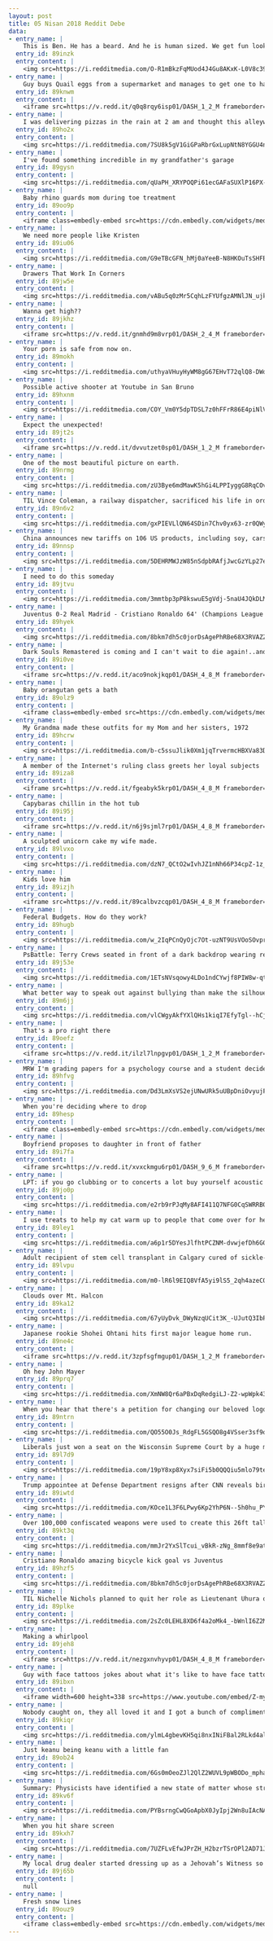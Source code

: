 ```yaml
---
layout: post
title: 05 Nisan 2018 Reddit Debe
data:
- entry_name: |
    This is Ben. He has a beard. And he is human sized. We get fun looks in traffic.
  entry_id: 89inzk
  entry_content: |
    <img src=https://i.redditmedia.com/O-R1mBkzFqMUod4J4Gu8AKxK-L0V8c399C79F9gUTD4.jpg?s=9d4dc45bf05d2433a17e0f6e99418dd0 frameborder=0>
- entry_name: |
    Guy buys Quail eggs from a supermarket and manages to get one to hatch
  entry_id: 89knwm
  entry_content: |
    <iframe src=https://v.redd.it/q0q8rqy6isp01/DASH_1_2_M frameborder=0></iframe>
- entry_name: |
    I was delivering pizzas in the rain at 2 am and thought this alleyway looked cool
  entry_id: 89ho2x
  entry_content: |
    <img src=https://i.redditmedia.com/7SU8k5gV1GiGPaRbrGxLupNtN8YGGU4nsBsxjW8MDL8.jpg?s=9eebcf42cfc667635119d26ad28401a2 frameborder=0>
- entry_name: |
    I've found something incredible in my grandfather's garage
  entry_id: 89gysn
  entry_content: |
    <img src=https://i.redditmedia.com/qUaPH_XRYPOQPi61ecGAFaSUXlP16PX-8Pp7BSXLZ14.gif?fm=jpg&s=7e9aa48f933b07bbaa56bfbb5c178107 frameborder=0>
- entry_name: |
    Baby rhino guards mom during toe treatment
  entry_id: 89oo9p
  entry_content: |
    <iframe class=embedly-embed src=https://cdn.embedly.com/widgets/media.html?src=https%3A%2F%2Fgfycat.com%2Fifr%2FWideeyedLivelyArthropods&url=https%3A%2F%2Fgfycat.com%2FWideeyedLivelyArthropods&image=https%3A%2F%2Fthumbs.gfycat.com%2FWideeyedLivelyArthropods-size_restricted.gif&key=522baf40bd3911e08d854040d3dc5c07&type=text%2Fhtml&schema=gfycat width=480 height=480 scrolling=no frameborder=0 allowfullscreen></iframe>
- entry_name: |
    We need more people like Kristen
  entry_id: 89iu06
  entry_content: |
    <img src=https://i.redditmedia.com/G9eTBcGFN_hMj0aYeeB-N8HKOuTsSHFBZ0PpYVwO2kk.png?s=7a6aec4a7ef65f6184b5964d931eac55 frameborder=0>
- entry_name: |
    Drawers That Work In Corners
  entry_id: 89jw5e
  entry_content: |
    <img src=https://i.redditmedia.com/vABu5q0zMr5CqhLzFYUfgzAMNlJN_ujkrpZDz0hN63I.jpg?s=2405b1399ce9f3537261f2dcd36d1483 frameborder=0>
- entry_name: |
    Wanna get high??
  entry_id: 89jkhz
  entry_content: |
    <iframe src=https://v.redd.it/gnmhd9m8vrp01/DASH_2_4_M frameborder=0></iframe>
- entry_name: |
    Your porn is safe from now on.
  entry_id: 89mokh
  entry_content: |
    <img src=https://i.redditmedia.com/uthyaVHuyHyWM8gG67EHvT72qlQ8-DWqEASYgVNtAtY.jpg?s=a4decacc2d4e058578591de331883010 frameborder=0>
- entry_name: |
    Possible active shooter at Youtube in San Bruno
  entry_id: 89hxnm
  entry_content: |
    <img src=https://i.redditmedia.com/COY_Vm0Y5dpTDSL7z0hFFrR86E4piNlVgrRwmufr9i4.jpg?s=e3ea1820bc06b2632d74a4a91fe4e31e frameborder=0>
- entry_name: |
    Expect the unexpected!
  entry_id: 89jt2s
  entry_content: |
    <iframe src=https://v.redd.it/dvvutzet0sp01/DASH_1_2_M frameborder=0></iframe>
- entry_name: |
    One of the most beautiful picture on earth.
  entry_id: 89nrmg
  entry_content: |
    <img src=https://i.redditmedia.com/zU3Bye6mdMawK5hGi4LPPIyggG8RqCOv8XBWvwOa95U.jpg?s=0ec76f19db2c6071e2e972e37efb8215 frameborder=0>
- entry_name: |
    TIL Vince Coleman, a railway dispatcher, sacrificed his life in order to warn an incoming train of an imminent explosion. His telegraph said Hold up the train. Ammunition ship afire in harbor making for Pier 6 and will explode. Guess this will be my last message. Good-bye boys. He saved 300 lives.
  entry_id: 89n6v2
  entry_content: |
    <img src=https://i.redditmedia.com/gxPIEVLlQN64SDin7Chv0yx63-zr0QWyRLvaSzwuytU.jpg?s=8f558853a243e30bb7a0bb61e4a46691 frameborder=0>
- entry_name: |
    China announces new tariffs on 106 US products, including soy, cars, and chemicals
  entry_id: 89nnsp
  entry_content: |
    <img src=https://i.redditmedia.com/5DEHRMWJzW85nSdpbRAfjJwcGzYLp27eBK3hNHxJ22A.jpg?s=70afb76342d3b1a157d5b8cbee775dc8 frameborder=0>
- entry_name: |
    I need to do this someday
  entry_id: 89jtvu
  entry_content: |
    <img src=https://i.redditmedia.com/3mmtbp3pP8kswuE5gVdj-5naU4JQkDLMNdj3c5ixTGk.jpg?s=b5e9da9ee141793b3ed5882b967e2d77 frameborder=0>
- entry_name: |
    Juventus 0-2 Real Madrid - Cristiano Ronaldo 64' (Champions League - Quarter-finals)
  entry_id: 89hyek
  entry_content: |
    <img src=https://i.redditmedia.com/8bkm7dh5c0jorDsAgePhRBe68X3RVAZZkec9Nik1iXE.jpg?s=e3f4290b84a3dbefef37ef497437ef87 frameborder=0>
- entry_name: |
    Dark Souls Remastered is coming and I can't wait to die again!..and again...
  entry_id: 89i0ve
  entry_content: |
    <iframe src=https://v.redd.it/aco9nokjkqp01/DASH_4_8_M frameborder=0></iframe>
- entry_name: |
    Baby orangutan gets a bath
  entry_id: 89olz9
  entry_content: |
    <iframe class=embedly-embed src=https://cdn.embedly.com/widgets/media.html?src=https%3A%2F%2Fgfycat.com%2Fifr%2FOilyCheeryCommabutterfly&url=https%3A%2F%2Fgfycat.com%2FOilyCheeryCommabutterfly&image=https%3A%2F%2Fthumbs.gfycat.com%2FOilyCheeryCommabutterfly-size_restricted.gif&key=2aa3c4d5f3de4f5b9120b660ad850dc9&type=text%2Fhtml&schema=gfycat width=480 height=480 scrolling=no frameborder=0 allowfullscreen></iframe>
- entry_name: |
    My Grandma made these outfits for my Mom and her sisters, 1972
  entry_id: 89hcrw
  entry_content: |
    <img src=https://i.redditmedia.com/b-c5ssuJlik0Xm1jqTrvermcHBXVa83DZoNIFv9eTNg.jpg?s=90e36bf16298d91bb6f1ba4516690643 frameborder=0>
- entry_name: |
    A member of the Internet's ruling class greets her loyal subjects
  entry_id: 89iza8
  entry_content: |
    <iframe src=https://v.redd.it/fgeabyk5krp01/DASH_4_8_M frameborder=0></iframe>
- entry_name: |
    Capybaras chillin in the hot tub
  entry_id: 89i95j
  entry_content: |
    <iframe src=https://v.redd.it/n6j9sjml7rp01/DASH_4_8_M frameborder=0></iframe>
- entry_name: |
    A sculpted unicorn cake my wife made.
  entry_id: 89lvxo
  entry_content: |
    <img src=https://i.redditmedia.com/dzN7_QCtO2wIvhJZ1nNh66P34cpZ-1z_l9hBbk6CHs4.jpg?s=766f65d7eaa7ac3462b7b20b63332af9 frameborder=0>
- entry_name: |
    Kids love him
  entry_id: 89izjh
  entry_content: |
    <iframe src=https://v.redd.it/89calbvzcqp01/DASH_4_8_M frameborder=0></iframe>
- entry_name: |
    Federal Budgets. How do they work?
  entry_id: 89hugb
  entry_content: |
    <img src=https://i.redditmedia.com/w_2IqPCnQyOjc7Ot-uzNT9UsVOoSOvprMRIrXPeidG8.jpg?s=2d1f31d8bd307ccb5b5444f1ed0ad8f1 frameborder=0>
- entry_name: |
    PsBattle: Terry Crews seated in front of a dark backdrop wearing renaissance style clothing
  entry_id: 89j53e
  entry_content: |
    <img src=https://i.redditmedia.com/1ETsNVsqowy4LDo1ndCYwjf8PIW8w-qt7IeEw2alQ28.jpg?s=87c454822ad574148283fb72a3dc1058 frameborder=0>
- entry_name: |
    What better way to speak out against bullying than make the silhouette of the gay example an exaggerated, literally limp-wristed stereotype?
  entry_id: 89m6jj
  entry_content: |
    <img src=https://i.redditmedia.com/vlCWgyAkfYXlQHs1kiqI7EfyTgl--hCjL-o_5M4hWfM.png?s=7957a549a1045fb117d22116e277e31d frameborder=0>
- entry_name: |
    That's a pro right there
  entry_id: 89oefz
  entry_content: |
    <iframe src=https://v.redd.it/ilzl7lnpgvp01/DASH_1_2_M frameborder=0></iframe>
- entry_name: |
    MRW I'm grading papers for a psychology course and a student decides to use personal life experience(s) as case study for risky sexual behavior.
  entry_id: 89hfvg
  entry_content: |
    <img src=https://i.redditmedia.com/Dd3LmXsVS2ejUNwURk5uUBpDniOvyujF8uQkas8Cw2Q.gif?fm=jpg&s=13001b1a7ed58f9bab9e51af9fc3fe4a frameborder=0>
- entry_name: |
    When you're deciding where to drop
  entry_id: 89hesp
  entry_content: |
    <iframe class=embedly-embed src=https://cdn.embedly.com/widgets/media.html?src=https%3A%2F%2Fgfycat.com%2Fifr%2FMixedQuarrelsomeCowrie&url=https%3A%2F%2Fgfycat.com%2FMixedQuarrelsomeCowrie&image=https%3A%2F%2Fthumbs.gfycat.com%2FMixedQuarrelsomeCowrie-size_restricted.gif&key=522baf40bd3911e08d854040d3dc5c07&type=text%2Fhtml&schema=gfycat width=600 height=338 scrolling=no frameborder=0 allowfullscreen></iframe>
- entry_name: |
    Boyfriend proposes to daughter in front of father
  entry_id: 89i7fa
  entry_content: |
    <iframe src=https://v.redd.it/xvxckmgu6rp01/DASH_9_6_M frameborder=0></iframe>
- entry_name: |
    LPT: if you go clubbing or to concerts a lot buy yourself acoustic earplugs. They don’t muffle the sound, just get rid of the harmful frequencies. Tinnitus is something very easy to get and very hard/impossible to get rid of.
  entry_id: 89jo0p
  entry_content: |
    <img src=https://i.redditmedia.com/e2rb9rPJqMy8AFI411Q7NFG0CqSWRRB0lyPH_GqvNGs.jpg?s=630d16a48b56da6fae8d6e2cad0427c3 frameborder=0>
- entry_name: |
    I use treats to help my cat warm up to people that come over for head shots. He's getting used to it.
  entry_id: 89ley1
  entry_content: |
    <img src=https://i.redditmedia.com/a6p1r5DYesJlfhtPCZNM-dvwjefDh6G0ztYas6mwe_o.jpg?s=a39d2f5fea17ce418f928a5a04d04857 frameborder=0>
- entry_name: |
    Adult recipient of stem cell transplant in Calgary cured of sickle-cell disease
  entry_id: 89lvpu
  entry_content: |
    <img src=https://i.redditmedia.com/m0-lR6l9EIQ8VfA5yi9lS5_2qh4azeCQgtuc3VvPdNc.jpg?s=86bc29363d7b707222e67d749ef7a0da frameborder=0>
- entry_name: |
    Clouds over Mt. Halcon
  entry_id: 89ka12
  entry_content: |
    <img src=https://i.redditmedia.com/67yUyDvk_DWyNzqUCit3K_-UJutQ3IbPyJ_UTn20aOo.gif?fm=jpg&s=dc21e528db729f08920cd05ac3e2440f frameborder=0>
- entry_name: |
    Japanese rookie Shohei Ohtani hits first major league home run.
  entry_id: 89ne4c
  entry_content: |
    <iframe src=https://v.redd.it/3zpfsgfmgup01/DASH_1_2_M frameborder=0></iframe>
- entry_name: |
    Oh hey John Mayer
  entry_id: 89prq7
  entry_content: |
    <img src=https://i.redditmedia.com/XmNW8Qr6aPBxDqRedgiLJ-Z2-wpWpk43yxc5iKGKzY8.jpg?s=0797100c952e2d644c94d990e4401f94 frameborder=0>
- entry_name: |
    When you hear that there's a petition for changing our beloved logo
  entry_id: 89ntrn
  entry_content: |
    <img src=https://i.redditmedia.com/QO55O0Js_RdgFL5GSQO8g4VSser3sf9oBjBAjrAXoEY.jpg?s=a1712d4c4c42b74ef7cbdab9f13d3a04 frameborder=0>
- entry_name: |
    Liberals just won a seat on the Wisconsin Supreme Court by a huge margin
  entry_id: 89l7d9
  entry_content: |
    <img src=https://i.redditmedia.com/19pY8xp8Xyx7siFi5b0QQQiu5mlo79teMjxh5oMzVFs.jpg?s=c3cbf8e3141d0274bc9a5485f9fbe30a frameborder=0>
- entry_name: |
    Trump appointee at Defense Department resigns after CNN reveals birther postings
  entry_id: 89iwtd
  entry_content: |
    <img src=https://i.redditmedia.com/KOce1L3F6LPwy6Kp2YhP6N--5h0hu_PY7nqb3eLV1GA.jpg?s=70f9ac2e96abfbed8d78c32e5c17df29 frameborder=0>
- entry_name: |
    Over 100,000 confiscated weapons were used to create this 26ft tall Knife Angel statue
  entry_id: 89kt3q
  entry_content: |
    <img src=https://i.redditmedia.com/mmJr2YxSlTcui_vBkR-zNg_8mmf8e9atFBLky9QQ6ac.jpg?s=a2f50542d9701748dc529ebefbe756c2 frameborder=0>
- entry_name: |
    Cristiano Ronaldo amazing bicycle kick goal vs Juventus
  entry_id: 89hzf5
  entry_content: |
    <img src=https://i.redditmedia.com/8bkm7dh5c0jorDsAgePhRBe68X3RVAZZkec9Nik1iXE.jpg?s=e3f4290b84a3dbefef37ef497437ef87 frameborder=0>
- entry_name: |
    TIL Nichelle Nichols planned to quit her role as Lieutenant Uhura on “Star Trek” after the first season to pursue her dream of a Broadway career. She was convinced by a huge fan of the show to stay on for the sake of representation of black females in media. That fan was Martin Luther King Jr.
  entry_id: 89plke
  entry_content: |
    <img src=https://i.redditmedia.com/2sZc0LEHL8XD6f4a2oMk4_-bWnlI6Z2Mn6FJ4Q15g5k.jpg?s=f95ff12807d020fba02051725870ffac frameborder=0>
- entry_name: |
    Making a whirlpool
  entry_id: 89jeh8
  entry_content: |
    <iframe src=https://v.redd.it/nezgxnvhyvp01/DASH_4_8_M frameborder=0></iframe>
- entry_name: |
    Guy with face tattoos jokes about what it's like to have face tattoos... and it's hilarious.
  entry_id: 89ibxn
  entry_content: |
    <iframe width=600 height=338 src=https://www.youtube.com/embed/Z-my1S92kMU?feature=oembed&enablejsapi=1&enablejsapi=1&enablejsapi=1 frameborder=0 allow=autoplay; encrypted-media allowfullscreen></iframe>
- entry_name: |
    Nobody caught on, they all loved it and I got a bunch of compliments afterwards.
  entry_id: 89kiqr
  entry_content: |
    <img src=https://i.redditmedia.com/ylmL4gbevKH5qi8nxINiFBal2RLkd4al259qYLfej7M.jpg?s=0e9f6737f84665d267b8fce302a555dd frameborder=0>
- entry_name: |
    Just keanu being keanu with a little fan
  entry_id: 89ob24
  entry_content: |
    <img src=https://i.redditmedia.com/6Gs0mOeoZJl2QlZ2WUVL9pWBODo_mphaxlEc8oQHm60.jpg?s=9c1dc2050a66943c1e3e71aa261fcaa2 frameborder=0>
- entry_name: |
    Summary: Physicists have identified a new state of matter whose structural order operates by rules more aligned with quantum mechanics than standard thermodynamic theory.
  entry_id: 89kv6f
  entry_content: |
    <img src=https://i.redditmedia.com/PYBsrngCwQGoApbX0JyIpj2Wn8uIAcNAazrC7jPllZ0.jpg?s=85f192f3f164b1e42381fa1b45e361d9 frameborder=0>
- entry_name: |
    When you hit share screen
  entry_id: 89kxh7
  entry_content: |
    <img src=https://i.redditmedia.com/7UZFLvEfwJPrZH_H2bzrTSrOPl2AD71JExYk65Fz2c8.jpg?s=dd279d87019061606e279553f32fc7c5 frameborder=0>
- entry_name: |
    My local drug dealer started dressing up as a Jehovah’s Witness so he wouldn’t arouse suspicion.
  entry_id: 89j65b
  entry_content: |
    null
- entry_name: |
    Fresh snow lines
  entry_id: 89ouz9
  entry_content: |
    <iframe class=embedly-embed src=https://cdn.embedly.com/widgets/media.html?src=https%3A%2F%2Fgfycat.com%2Fifr%2FSharpDependentAfricanhornbill&url=https%3A%2F%2Fgfycat.com%2FSharpDependentAfricanhornbill&image=https%3A%2F%2Fthumbs.gfycat.com%2FSharpDependentAfricanhornbill-size_restricted.gif&key=522baf40bd3911e08d854040d3dc5c07&type=text%2Fhtml&schema=gfycat width=600 height=600 scrolling=no frameborder=0 allowfullscreen></iframe>
---
```

